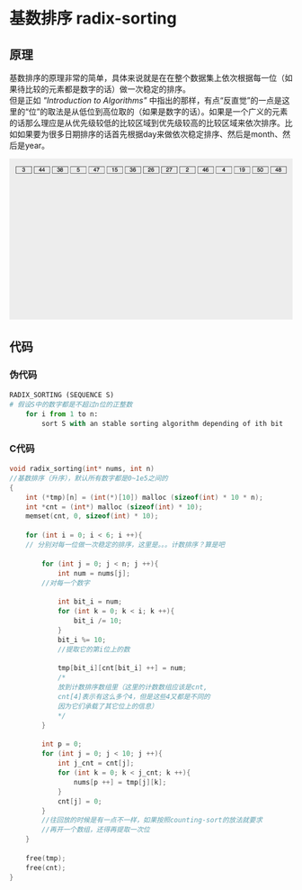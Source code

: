 # 基数排序 radix-sorting

## 原理
基数排序的原理非常的简单，具体来说就是在在整个数据集上依次根据每一位（如果待比较的元素都是数字的话）做一次稳定的排序。  
但是正如 *"Introduction to Algorithms"* 中指出的那样，有点“反直觉”的一点是这里的“位”的取法是从低位到高位取的（如果是数字的话）。如果是一个广义的元素的话那么理应是从优先级较低的比较区域到优先级较高的比较区域来依次排序。比如如果要为很多日期排序的话首先根据day来做依次稳定排序、然后是month、然后是year。  

![visual_display](../../.assets/radix_sorting_visual.gif)

## 代码

### 伪代码

```python
RADIX_SORTING (SEQUENCE S)
# 假设S中的数字都是不超过n位的正整数
    for i from 1 to n:
        sort S with an stable sorting algorithm depending of ith bit
```

### C代码

```c
void radix_sorting(int* nums, int n)
//基数排序（升序），默认所有数字都是0~1e5之间的
{
    int (*tmp)[n] = (int(*)[10]) malloc (sizeof(int) * 10 * n);
    int *cnt = (int*) malloc (sizeof(int) * 10);
    memset(cnt, 0, sizeof(int) * 10);

    for (int i = 0; i < 6; i ++){
    // 分别对每一位做一次稳定的排序，这里是。。。计数排序？算是吧

        for (int j = 0; j < n; j ++){
            int num = nums[j];
        //对每一个数字

            int bit_i = num;
            for (int k = 0; k < i; k ++){
                bit_i /= 10;
            }
            bit_i %= 10;
            //提取它的第i位上的数

            tmp[bit_i][cnt[bit_i] ++] = num;
            /*
            放到计数排序数组里（这里的计数数组应该是cnt,
            cnt[4]表示有这么多个4，但是这些4又都是不同的
            因为它们承载了其它位上的信息）
            */
        }

        int p = 0;
        for (int j = 0; j < 10; j ++){
            int j_cnt = cnt[j];
            for (int k = 0; k < j_cnt; k ++){
                nums[p ++] = tmp[j][k];
            }
            cnt[j] = 0;
        }
        //往回放的时候是有一点不一样，如果按照counting-sort的放法就要求
        //再开一个数组，还得再提取一次位
    }

    free(tmp);
    free(cnt);
}
```